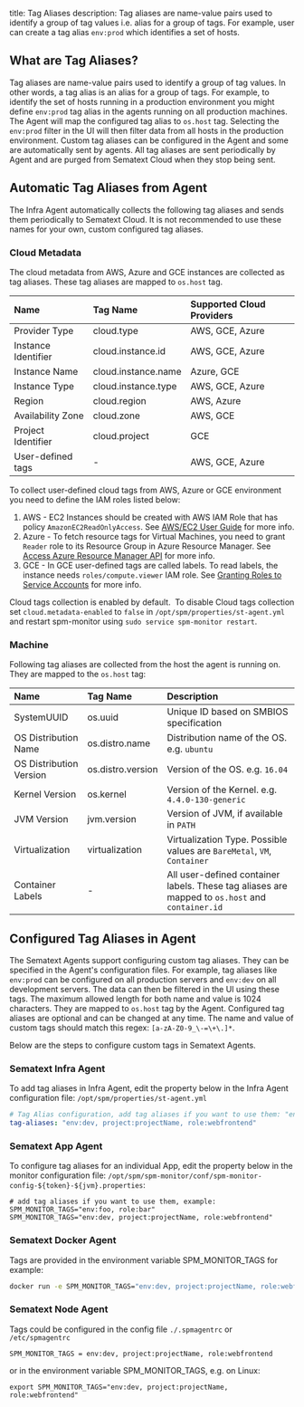 title: Tag Aliases
description: Tag aliases are name-value pairs used to identify a group of tag values i.e. alias for a group of tags. For example, user can create a tag alias `env:prod` which identifies a set of hosts. 

## What are Tag Aliases?

Tag aliases are name-value pairs used to identify a group of tag values.  In other words, a tag alias is an alias for a group of tags. For example, to identify the set of hosts running in a production environment you might define `env:prod` tag alias in the agents running on all production machines. The Agent will map the configured tag alias to `os.host` tag.  Selecting the `env:prod` filter in the UI will then filter data from all hosts in the production environment. Custom tag aliases can be configured in the Agent and some are automatically sent by agents. All tag aliases are sent periodically by Agent and are purged from Sematext Cloud when they stop being sent.

## Automatic Tag Aliases from Agent

The Infra Agent automatically collects the following tag aliases and sends them periodically to Sematext Cloud. It is not recommended to use these names for your own, custom configured tag aliases.

### Cloud Metadata

The cloud metadata from AWS, Azure and GCE instances are collected as tag aliases. These tag aliases are mapped to `os.host` tag.

| Name  | Tag Name  | Supported Cloud Providers  |
|:--|:--|:--|
|  Provider Type |  cloud.type |  AWS, GCE, Azure |
|  Instance Identifier |  cloud.instance.id |  AWS, GCE, Azure |
|  Instance Name |  cloud.instance.name |  Azure, GCE |
|  Instance Type |  cloud.instance.type |  AWS, GCE, Azure |
|  Region |  cloud.region |  AWS, Azure |
|  Availability Zone |  cloud.zone |  AWS, GCE |
|  Project Identifier |  cloud.project |  GCE |
|  User-defined tags |  - |  AWS, GCE, Azure |

To collect user-defined cloud tags from AWS, Azure or GCE environment you need to define the IAM roles listed below:

1. AWS - EC2 Instances should be created with AWS IAM Role that has policy `AmazonEC2ReadOnlyAccess`.
    See [AWS/EC2 User Guide](http://docs.aws.amazon.com/AWSEC2/latest/UserGuide/iam-roles-for-amazon-ec2.html) for more info.
2. Azure - To fetch resource tags for Virtual Machines, you need to grant `Reader` role to its Resource Group in Azure Resource Manager.
    See [Access Azure Resource Manager API](https://docs.microsoft.com/en-gb/azure/active-directory/managed-identities-azure-resources/tutorial-linux-vm-access-arm) for more info.
3. GCE - In GCE user-defined tags are called labels. To read labels, the instance needs `roles/compute.viewer` IAM role.
    See [Granting Roles to Service Accounts](https://cloud.google.com/iam/docs/granting-roles-to-service-accounts#granting_access_to_a_service_account_for_a_resource) for more info.

Cloud tags collection is enabled by default.  To disable Cloud tags
collection set `cloud.metadata-enabled` to `false` in `/opt/spm/properties/st-agent.yml` and
restart spm-monitor using `sudo service spm-monitor restart`.

### Machine

Following tag aliases are collected from the host the agent is running on. They are mapped to the `os.host` tag:

| Name  | Tag Name  | Description |
|:--|:--|:--|
| SystemUUID | os.uuid | Unique ID based on SMBIOS specification |
| OS Distribution Name | os.distro.name | Distribution name of the OS. e.g. `ubuntu` |
| OS Distribution Version | os.distro.version | Version of the OS. e.g. `16.04` |
| Kernel Version | os.kernel | Version of the Kernel. e.g. `4.4.0-130-generic` |
| JVM Version | jvm.version | Version of JVM, if available in `PATH` |
| Virtualization | virtualization | Virtualization Type. Possible values are `BareMetal`, `VM`, `Container` |
| Container Labels | - | All user-defined container labels. These tag aliases are mapped to `os.host` and `container.id` |

## Configured Tag Aliases in Agent

The Sematext Agents support configuring custom tag aliases. They can be specified in the Agent's configuration files. For example, tag aliases like `env:prod` can be configured on all production servers and `env:dev` on all development servers. The data can then be filtered in the UI using these tags. The maximum allowed length for both name and value is 1024 characters. They are mapped to `os.host` tag by the Agent. Configured tag aliases are optional and can be changed at any time.  The name and value of custom tags should match this regex: `[a-zA-Z0-9_\-=\+\.]*`.

Below are the steps to configure custom tags in Sematext Agents.

### Sematext Infra Agent

To add tag aliases in Infra Agent, edit the property below in the Infra Agent configuration file:
`/opt/spm/properties/st-agent.yml` 

```yaml
# Tag Alias configuration, add tag aliases if you want to use them: "env:foo, role:bar"
tag-aliases: "env:dev, project:projectName, role:webfrontend"
```

### Sematext App Agent

To configure tag aliases for an individual App, edit the property below in the monitor configuration file: 
`/opt/spm/spm-monitor/conf/spm-monitor-config-${token}-${jvm}.properties`:

``` properties
# add tag aliases if you want to use them, example: SPM_MONITOR_TAGS="env:foo, role:bar"
SPM_MONITOR_TAGS="env:dev, project:projectName, role:webfrontend"
```

### Sematext Docker Agent

Tags are provided in the environment variable SPM\_MONITOR\_TAGS for example:

``` bash
docker run -e SPM_MONITOR_TAGS="env:dev, project:projectName, role:webfrontend" ... sematext/sematext-agent-docker
```

### Sematext Node Agent

Tags could be configured in the config file `./.spmagentrc` or
`/etc/spmagentrc`

``` properties
SPM_MONITOR_TAGS = env:dev, project:projectName, role:webfrontend
```

or in the environment variable SPM\_MONITOR\_TAGS, e.g. on Linux:

``` properties
export SPM_MONITOR_TAGS="env:dev, project:projectName, role:webfrontend"
```
